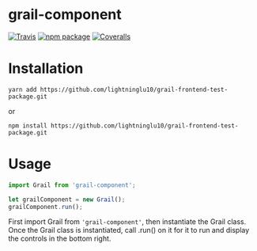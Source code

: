 # grail-component

[![Travis][build-badge]][build]
[![npm package][npm-badge]][npm]
[![Coveralls][coveralls-badge]][coveralls]

# Installation
```
yarn add https://github.com/lightninglu10/grail-frontend-test-package.git
```

or

```
npm install https://github.com/lightninglu10/grail-frontend-test-package.git
```

# Usage
```javascript
import Grail from 'grail-component';

let grailComponent = new Grail();
grailComponent.run();
```

First import Grail from `'grail-component'`, then instantiate the Grail class. Once the Grail class is instantiated, call .run() on it for it to run and display the controls in the bottom right.

[build-badge]: https://img.shields.io/travis/user/repo/master.png?style=flat-square
[build]: https://travis-ci.org/user/repo

[npm-badge]: https://img.shields.io/npm/v/npm-package.png?style=flat-square
[npm]: https://www.npmjs.org/package/npm-package

[coveralls-badge]: https://img.shields.io/coveralls/user/repo/master.png?style=flat-square
[coveralls]: https://coveralls.io/github/user/repo
